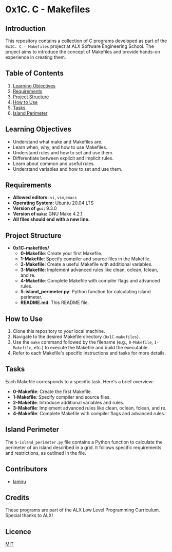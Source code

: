 # 0x1C. C - Makefiles

## Introduction

This repository contains a collection of C programs developed as part of the `0x1C. C - Makefiles` project at ALX Software Engineering School. The project aims to introduce the concept of Makefiles and provide hands-on experience in creating them.

## Table of Contents

1. [Learning Objectives](#learning-objectives)
2. [Requirements](#requirements)
3. [Project Structure](#project-structure)
4. [How to Use](#how-to-use)
5. [Tasks](#tasks)
6. [Island Perimeter](#island-perimeter)

## Learning Objectives

- Understand what make and Makefiles are.
- Learn when, why, and how to use Makefiles.
- Understand rules and how to set and use them.
- Differentiate between explicit and implicit rules.
- Learn about common and useful rules.
- Understand variables and how to set and use them.

## Requirements

- **Allowed editors:** `vi`, `vim`,`emacs`
- **Operating System:** Ubuntu 20.04 LTS
- **Version of `gcc`:** 9.3.0
- **Version of `make`:** GNU Make 4.2.1
- **All files should end with a new line.**

## Project Structure

- **0x1C-makefiles/**
  - **0-Makefile**: Create your first Makefile.
  - **1-Makefile**: Specify compiler and source files in the Makefile.
  - **2-Makefile**: Create a useful Makefile with additional variables.
  - **3-Makefile**: Implement advanced rules like clean, oclean, fclean, and re.
  - **4-Makefile**: Complete Makefile with compiler flags and advanced rules.
  - **5-island_perimeter.py**: Python function for calculating island perimeter.
  - **README.md**: This README file.

## How to Use

1. Clone this repository to your local machine.
2. Navigate to the desired Makefile directory (`0x1C-makefiles`).
3. Use the `make` command followed by the filename (e.g., `0-Makefile`, `1-Makefile`, etc.) to execute the Makefile and build the executable.
4. Refer to each Makefile's specific instructions and tasks for more details.

## Tasks

Each Makefile corresponds to a specific task. Here's a brief overview:
- **0-Makefile**: Create the first Makefile.
- **1-Makefile**: Specify compiler and source files.
- **2-Makefile**: Introduce additional variables and rules.
- **3-Makefile**: Implement advanced rules like clean, oclean, fclean, and re.
- **4-Makefile**: Complete Makefile with compiler flags and advanced rules.

## Island Perimeter

The `5-island_perimeter.py` file contains a Python function to calculate the perimeter of an island described in a grid. It follows specific requirements and restrictions, as outlined in the file.

## Contributors
- [lamiru](https://github.com/lameckirungu970)

## Credits
These programs are part of the ALX Low Level Programming Curriculum. Special thanks to ALX!

## Licence
[MIT](https://choosealicense.com/licenses/mit/)
